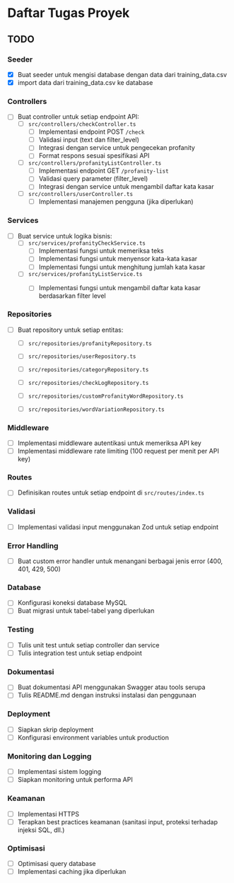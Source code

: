 # Daftar Tugas Proyek

## TODO

### Seeder

- [x] Buat seeder untuk mengisi database dengan data dari training_data.csv
- [x] import data dari training_data.csv ke database

### Controllers

- [ ] Buat controller untuk setiap endpoint API:
  - [ ] `src/controllers/checkController.ts`
    - [ ] Implementasi endpoint POST `/check`
    - [ ] Validasi input (text dan filter_level)
    - [ ] Integrasi dengan service untuk pengecekan profanity
    - [ ] Format respons sesuai spesifikasi API
  - [ ] `src/controllers/profanityListController.ts`
    - [ ] Implementasi endpoint GET `/profanity-list`
    - [ ] Validasi query parameter (filter_level)
    - [ ] Integrasi dengan service untuk mengambil daftar kata kasar
  - [ ] `src/controllers/userController.ts`
    - [ ] Implementasi manajemen pengguna (jika diperlukan)

### Services

- [ ] Buat service untuk logika bisnis:
  - [ ] `src/services/profanityCheckService.ts`
    - [ ] Implementasi fungsi untuk memeriksa teks
    - [ ] Implementasi fungsi untuk menyensor kata-kata kasar
    - [ ] Implementasi fungsi untuk menghitung jumlah kata kasar
  - [ ] `src/services/profanityListService.ts`
    - [ ] Implementasi fungsi untuk mengambil daftar kata kasar berdasarkan filter level


### Repositories

- [ ] Buat repository untuk setiap entitas:
  - [ ] `src/repositories/profanityRepository.ts`
  - [ ] `src/repositories/userRepository.ts`
  - [ ] `src/repositories/categoryRepository.ts`
  - [ ] `src/repositories/checkLogRepository.ts`
  - [ ] `src/repositories/customProfanityWordRepository.ts`
  - [ ] `src/repositories/wordVariationRepository.ts`


### Middleware

- [ ] Implementasi middleware autentikasi untuk memeriksa API key
- [ ] Implementasi middleware rate limiting (100 request per menit per API key)

### Routes

- [ ] Definisikan routes untuk setiap endpoint di `src/routes/index.ts`

### Validasi

- [ ] Implementasi validasi input menggunakan Zod untuk setiap endpoint

### Error Handling

- [ ] Buat custom error handler untuk menangani berbagai jenis error (400, 401, 429, 500)

### Database

- [ ] Konfigurasi koneksi database MySQL
- [ ] Buat migrasi untuk tabel-tabel yang diperlukan

### Testing

- [ ] Tulis unit test untuk setiap controller dan service
- [ ] Tulis integration test untuk setiap endpoint

### Dokumentasi

- [ ] Buat dokumentasi API menggunakan Swagger atau tools serupa
- [ ] Tulis README.md dengan instruksi instalasi dan penggunaan

### Deployment

- [ ] Siapkan skrip deployment
- [ ] Konfigurasi environment variables untuk production

### Monitoring dan Logging

- [ ] Implementasi sistem logging
- [ ] Siapkan monitoring untuk performa API

### Keamanan

- [ ] Implementasi HTTPS
- [ ] Terapkan best practices keamanan (sanitasi input, proteksi terhadap injeksi SQL, dll.)

### Optimisasi

- [ ] Optimisasi query database
- [ ] Implementasi caching jika diperlukan
